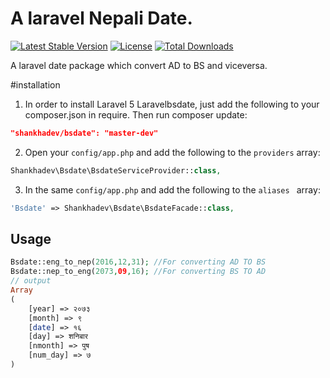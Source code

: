 # A laravel Nepali Date.

[![Latest Stable Version](https://poser.pugx.org/shankhadev/bsdate/v/stable)](https://packagist.org/packages/shankhadev/bsdate)
[![License](https://poser.pugx.org/shankhadev/bsdate/license)](https://packagist.org/packages/shankhadev/bsdate)
[![Total Downloads](https://poser.pugx.org/shankhadev/bsdate/downloads)](https://packagist.org/packages/shankhadev/bsdate)

A laravel date package which convert AD to BS and viceversa.

#installation
1) In order to install Laravel 5 Laravelbsdate, just add the following to your composer.json in require. Then run composer update:

```json
"shankhadev/bsdate": "master-dev"
```

2) Open your `config/app.php` and add the following to the `providers` array:

```php
Shankhadev\Bsdate\BsdateServiceProvider::class,
```

3) In the same `config/app.php` and add the following to the `aliases ` array: 

```php
'Bsdate' => Shankhadev\Bsdate\BsdateFacade::class,
```

## Usage

```php
Bsdate::eng_to_nep(2016,12,31); //For converting AD TO BS
Bsdate::nep_to_eng(2073,09,16); //For converting BS TO AD
// output 
Array
(
    [year] => २०७३
    [month] => ९
    [date] => १६
    [day] => शनिबार
    [nmonth] => पुष
    [num_day] => ७
)
```

